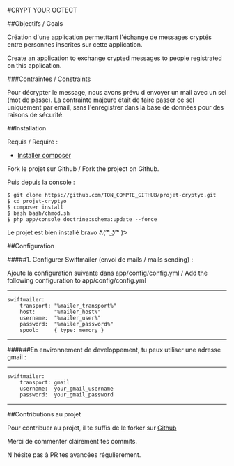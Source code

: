 #CRYPT YOUR OCTECT


##Objectifs / Goals

Création d'une application permetttant l'échange de messages cryptés entre personnes inscrites sur cette application.

Create an application to exchange crypted messages to people registrated on this application.

###Contraintes / Constraints

Pour décrypter le message, nous avons prévu d'envoyer un mail avec un sel (mot de passe). La contrainte majeure était de faire passer ce sel uniquement par email, sans l'enregistrer dans la base de données pour des raisons de sécurité.

##Installation

Requis / Require : 

* [Installer composer](https://getcomposer.org/download/)


Fork le projet sur Github / Fork the project on Github.

Puis depuis la console :
``` shell
$ git clone https://github.com/TON_COMPTE_GITHUB/projet-cryptyo.git 
$ cd projet-cryptyo 
$ composer install 
$ bash bash/chmod.sh 
$ php app/console doctrine:schema:update --force 
```

Le projet est bien installé bravo ᕕ( ͡° ͜ʖ ͡° )ᕗ



##Configuration

#####1. Configurer Swiftmailer (envoi de mails / mails sending) : 

Ajoute la configuration suivante dans app/config/config.yml / Add the following configuration to app/config/config.yml

---
    swiftmailer:
        transport: "%mailer_transport%" 
        host:      "%mailer_host%"
        username:  "%mailer_user%"
        password:  "%mailer_password%"
        spool:     { type: memory }
---

######En environnement de developpement, tu peux utiliser une adresse gmail :

---
    swiftmailer:
        transport: gmail
        username:  your_gmail_username
        password:  your_gmail_password
---

##Contributions au projet

Pour contribuer au projet, il te suffis de le forker sur [Github](https://github.com/WildCodeSchool/projet-cryptyo)

Merci de commenter clairement tes commits.

N'hésite pas à PR tes avancées régulierement.
